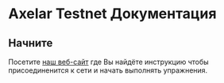 # Axelar Testnet Документация

## Начните
Посетите [наш веб-сайт](https://docs.axelar.dev/) где Вы найдёте инструкцию чтобы присоединенится к сети и начать выполнять упражнения.

